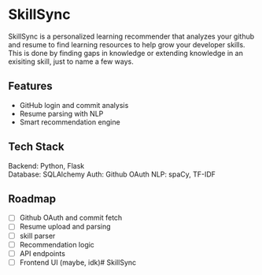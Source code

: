 # SkillSync

SkillSync is a personalized learning recommender that analyzes your github and resume to find learning resources to help grow your developer skills. This is done by finding gaps in knowledge or extending knowledge in an exisiting skill, just to name a few ways. 

## Features
- GitHub login and commit analysis
- Resume parsing with NLP
- Smart recommendation engine

## Tech Stack
Backend: Python, Flask\
Database: SQLAlchemy
Auth: Github OAuth
NLP: spaCy, TF-IDF

## Roadmap
- [ ] Github OAuth and commit fetch
- [ ] Resume upload and parsing
- [ ] skill parser
- [ ] Recommendation logic
- [ ] API endpoints
- [ ] Frontend UI (maybe, idk)# SkillSync
